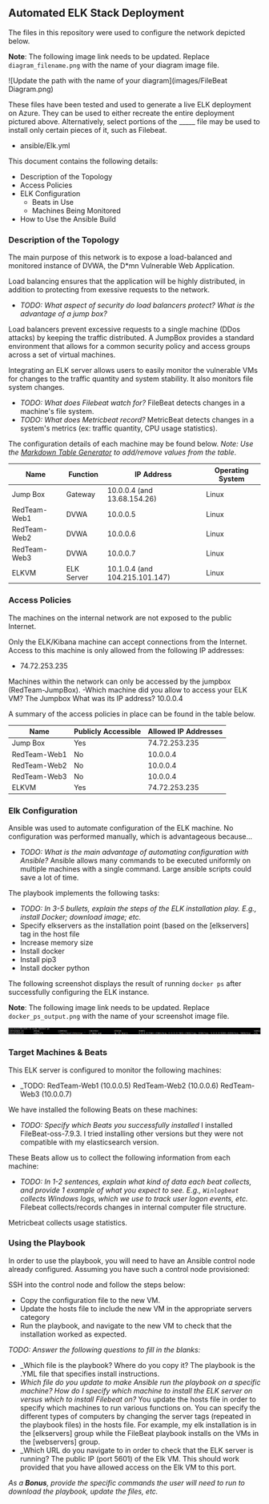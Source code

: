 ## Automated ELK Stack Deployment

The files in this repository were used to configure the network depicted below.

**Note**: The following image link needs to be updated. Replace `diagram_filename.png` with the name of your diagram image file.  

![Update the path with the name of your diagram](images/FileBeat Diagram.png)

These files have been tested and used to generate a live ELK deployment on Azure. They can be used to either recreate the entire deployment pictured above. Alternatively, select portions of the _____ file may be used to install only certain pieces of it, such as Filebeat.

  - ansible/Elk.yml

This document contains the following details:
- Description of the Topology
- Access Policies
- ELK Configuration
  - Beats in Use
  - Machines Being Monitored
- How to Use the Ansible Build


### Description of the Topology

The main purpose of this network is to expose a load-balanced and monitored instance of DVWA, the D*mn Vulnerable Web Application.

Load balancing ensures that the application will be highly distributed, in addition to protecting from exessive requests to the network.
- _TODO: What aspect of security do load balancers protect? What is the advantage of a jump box?_

Load balancers prevent excessive requests to a single machine (DDos attacks) by keeping the traffic distributed. A JumpBox provides a standard environment that allows
for a common security policy and access groups across a set of virtual machines.

Integrating an ELK server allows users to easily monitor the vulnerable VMs for changes to the traffic quantity and system stability. It also monitors file system changes.
- _TODO: What does Filebeat watch for?_ FileBeat detects changes in a machine's file system.
- _TODO: What does Metricbeat record?_ MetricBeat detects changes in a system's metrics (ex: traffic quantity, CPU usage statistics).

The configuration details of each machine may be found below.
_Note: Use the [Markdown Table Generator](http://www.tablesgenerator.com/markdown_tables) to add/remove values from the table_.

| Name        | Function  | IP Address                       | Operating System |
|-------------|-----------|----------------------------------|------------------|
| Jump Box    | Gateway   | 10.0.0.4 (and 13.68.154.26)      | Linux            |
| RedTeam-Web1| DVWA      | 10.0.0.5                         | Linux            |
| RedTeam-Web2| DVWA      | 10.0.0.6                         | Linux            |
| RedTeam-Web3| DVWA      | 10.0.0.7                         | Linux            |
| ELKVM       | ELK Server| 10.1.0.4 (and 104.215.101.147)   | Linux            |
### Access Policies

The machines on the internal network are not exposed to the public Internet. 

Only the ELK/Kibana machine can accept connections from the Internet. Access to this machine is only allowed from the following IP addresses:
- 74.72.253.235

Machines within the network can only be accessed by the jumpbox (RedTeam-JumpBox).
-Which machine did you allow to access your ELK VM? The Jumpbox
 What was its IP address? 10.0.0.4

A summary of the access policies in place can be found in the table below.

| Name         | Publicly Accessible | Allowed IP Addresses |
|--------------|---------------------|----------------------|
| Jump Box     | Yes                 | 74.72.253.235        |
| RedTeam-Web1 | No                  | 10.0.0.4             |
| RedTeam-Web2 | No                  | 10.0.0.4             |
| RedTeam-Web3 | No                  | 10.0.0.4             |
| ELKVM        | Yes                 | 74.72.253.235        |

### Elk Configuration

Ansible was used to automate configuration of the ELK machine. No configuration was performed manually, which is advantageous because...
- _TODO: What is the main advantage of automating configuration with Ansible?_
	Ansible allows many commands to be executed uniformly on multiple machines with a single command. Large ansible scripts could save a lot of time.

The playbook implements the following tasks:
- _TODO: In 3-5 bullets, explain the steps of the ELK installation play. E.g., install Docker; download image; etc._
- Specify elkservers as the installation point (based on the [elkservers] tag in the host file
- Increase memory size
- Install docker
- Install pip3
- Install docker python

The following screenshot displays the result of running `docker ps` after successfully configuring the ELK instance.

**Note**: The following image link needs to be updated. Replace `docker_ps_output.png` with the name of your screenshot image file.  


![Update the path with the name of your screenshot of docker ps output](images/docker_screenshot.png)

### Target Machines & Beats
This ELK server is configured to monitor the following machines:
- _TODO: 
	RedTeam-Web1 (10.0.0.5)
	RedTeam-Web2 (10.0.0.6)
	RedTeam-Web3 (10.0.0.7)

We have installed the following Beats on these machines:
- _TODO: Specify which Beats you successfully installed_
I installed FileBeat-oss-7.9.3. I tried installing other versions but they were not compatible with my elasticsearch version.

These Beats allow us to collect the following information from each machine:
- _TODO: In 1-2 sentences, explain what kind of data each beat collects, and provide 1 example of what you expect to see. E.g., `Winlogbeat` collects Windows logs, which we use to track user logon events, etc._
Filebeat collects/records changes in internal computer file structure.

Metricbeat collects usage statistics.

### Using the Playbook
In order to use the playbook, you will need to have an Ansible control node already configured. Assuming you have such a control node provisioned: 

SSH into the control node and follow the steps below:
- Copy the configuration file to the new VM.
- Update the hosts file to include the new VM in the appropriate servers category
- Run the playbook, and navigate to the new VM to check that the installation worked as expected.

_TODO: Answer the following questions to fill in the blanks:_
- _Which file is the playbook? Where do you copy it? The playbook is the .YML file that specifies install instructions.
- _Which file do you update to make Ansible run the playbook on a specific machine? How do I specify which machine to install the ELK server on versus which to install Filebeat on?_
	You update the hosts file in order to specify which machines to run various functions on. You can specify the different types of computers by changing the server tags (repeated in the playbook files)
	in the hosts file. For example, my elk installation is in the [elkservers] group while the FileBeat playbook installs on the VMs in the [webservers] group.
- _Which URL do you navigate to in order to check that the ELK server is running?
	The public IP (port 5601) of the Elk VM. This should work provided that you have allowed access on the Elk VM to this port. 

_As a **Bonus**, provide the specific commands the user will need to run to download the playbook, update the files, etc._
